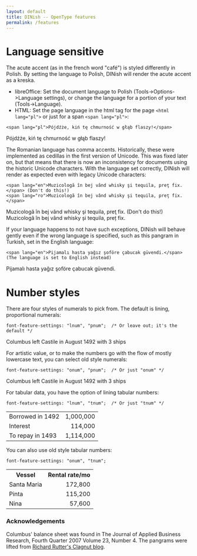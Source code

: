 ```yaml
---
layout: default
title: DINish -- OpenType features
permalink: /features
---
```


# Language sensitive

The acute accent (as in the french word "café") is styled differently in Polish. By setting the language to Polish, DINish will render the acute accent as a kreska.

* libreOffice: Set the document language to Polish (Tools->Options->Language settings), or change the language for a portion of your text (Tools->Language).
* HTML: Set the page language in the html tag for the page `<html lang="pl">` or just for a span `<span lang="pl">`:

```
<span lang="pl">Pójdźże, kiń tę chmurność w głąb flaszy!</span>
```
<div lang="pl" class="sample">Pójdźże, kiń tę chmurność w głąb flaszy!</div>

The Romanian language has comma accents. Historically, these were implemented as cedillas in the first version of Unicode. This was fixed later on, but that means that there is now an inconsistency for documents using the historic Unicode characters. With the language set correctly, DINish will render as expected even with legacy Unicode characters:
```
<span lang="en">Muzicologă în bej vând whisky şi tequila, preţ fix.</span> (Don't do this!)
<span lang="ro">Muzicologă în bej vând whisky şi tequila, preţ fix.</span>
```
<div lang="en" class="sample">Muzicologă în bej vând whisky şi tequila, preţ fix. (Don't do this!)</div>
<div lang="ro" class="sample">Muzicologă în bej vând whisky şi tequila, preţ fix.</div>

If your language happens to not have such exceptions, DINish will behave gently even if the wrong language is specified, such as this pangram in Turkish, set in the English language:
```
<span lang="en">Pijamalı hasta yağız şoföre çabucak güvendi.</span> (The language is set to English instead)
```
<div lang="en" class="sample">Pijamalı hasta yağız şoföre çabucak güvendi.</div>


# Number styles

There are four styles of numerals to pick from. The default is lining, proportional numerals:
```
font-feature-settings: "lnum", "pnum";  /* Or leave out; it's the default */
```
<div class="sample" id="numeral_lnum_pnum">Columbus left Castile in August 1492 with 3 ships</div>

For artistic value, or to make the numbers go with the flow of mostly lowercase text, you can select old style numerals:
```
font-feature-settings: "onum", "pnum";  /* Or just "onum" */
```
<div class="sample" id="numeral_onum_pnum">Columbus left Castile in August 1492 with 3 ships</div>

For tabular data, you have the option of lining tabular numbers:
```
font-feature-settings: "lnum", "tnum";  /* Or just "tnum" */
```
<div class="sample" id="numeral_lnum_tnum">
<table>
<tr><td>Borrowed in 1492</td><td align="right">1,000,000</td></tr>
<tr><td>Interest</td><td align="right">114,000</td></tr>
<tr><td>To repay in 1493</td><td align="right">1,114,000</td></tr>
</table>
</div>

You can also use old style tabular numbers:
```
font-feature-settings: "onum", "tnum";
```
<div class="sample" id="numeral_onum_tnum">
<table>
<tr><th>Vessel</th><th align="right">Rental rate/mo</th></tr>
<tr><td>Santa Maria</td><td align="right">172,800</td></tr>
<tr><td>Pinta</td><td align="right">115,200</td></tr>
<tr><td>Nina</td><td align="right">57,600</td></tr>
</table>
</div>

### Acknowledgements

Columbus' balance sheet was found in The Journal of Applied Business Research, Fourth Quarter 2007 Volume 23, Number 4.
The pangrams were lifted from [Richard Rutter's Clagnut blog](http://clagnut.com/blog/2380/).
